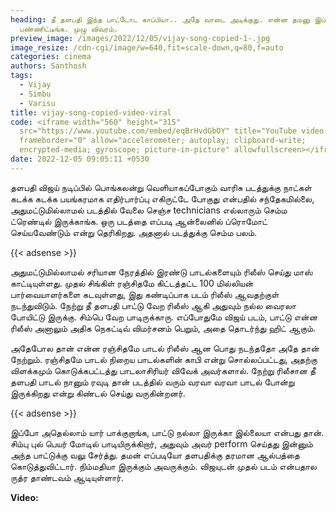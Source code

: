 ```yaml
---
heading: தீ தளபதி இந்த பாட்டோட காப்பியா.. அதே வாடை அடிக்குது. என்ன தமனு இப்படி
  பண்ணிட்டீங்க. முழு விவரம்.
preview_image: /images/2022/12/05/vijay-song-copied-1-.jpg
image_resize: /cdn-cgi/image/w=640,fit=scale-down,q=80,f=auto
categories: cinema
authors: Santhosh
tags:
  - Vijay
  - Simbu
  - Varisu
title: vijay-song-copied-video-viral
code: <iframe width="560" height="315"
  src="https://www.youtube.com/embed/eqBrHvdGbOY" title="YouTube video player"
  frameborder="0" allow="accelerometer; autoplay; clipboard-write;
  encrypted-media; gyroscope; picture-in-picture" allowfullscreen></iframe>
date: 2022-12-05 09:05:11 +0530
---
```

தளபதி விஜய் நடிப்பில் பொங்கலன்று வெளியாகப்போகும் வாரிசு படத்துக்கு நாட்கள் கடக்க கடக்க பயங்கரமாக எதிர்பார்ப்பு எகிருட்டே போகுது என்பதில் சந்தேகமில்லை, அதுமட்டுமில்லாமல் படத்தில் வேலை செஞ்ச technicians எல்லாரும் செம்ம ட்ரெண்டில் இருக்காங்க. ஒரு படத்தை எப்படி ஆன்லைனில் ப்ரொமோட் செய்யவேண்டும் என்று தெரிகிறது. அதனால் படத்துக்கு செம்ம பலம்.

{{< adsense >}}

அதுமட்டுமில்லாமல் சரியான நேரத்தில் இரண்டு பாடல்களையும் ரிலீஸ் செய்து மாஸ் காட்டியுள்ளது. முதல் சிங்கிள் ரஞ்சிதமே கிட்டத்தட்ட 100 மில்லியன் பார்வையாளர்களை கடவுள்ளது, இது கண்டிப்பாக படம் ரிலீஸ் ஆவதற்குள் நடந்துவிடும். நேற்று தீ தளபதி பாட்டு வேற ரிலீஸ் ஆகி அதுவும் நல்ல வைரலா போயிட்டு இருக்கு. சிம்பெ வேற பாடிருக்காரு. எப்போதுமே விஜய் படம், பாட்டு என்ன ரிலீஸ் அனாலும் அதிக நெகட்டிவ் விமர்சனம் பெறும், அதை தொடர்ந்து ஹிட் ஆகும்.

அதேபோல தான் என்ன ரஞ்சிதமே பாடல் ரிலீஸ் ஆன பொது நடந்ததோ அதே தான் நேற்றும். ரஞ்சிதமே பாடல் நிறைய பாடல்களின் காபி என்று சொல்லப்பட்டது, அதற்கு விளக்கமும் கொடுக்கபட்டத்து பாடலாசிரியர் விவேக் அவர்களால். நேற்று ரிலீசான தீ தளபதி பாடல் நானும் ரவுடி தான் படத்தில் வரும் வரவா வரவா பாடல் போன்று இருக்கிறது என்று கிண்டல் செய்து வருகின்றனர்.

{{< adsense >}}

இப்போ அதெல்லாம் யார் பாக்குறாங்க, பாட்டு நல்லா இருக்கா இல்லையா என்பது தான். சிம்பு புல் பெயர் மோடில் பாடியிருக்கிறார், அதுவும் அவர் perform செய்தது இன்னும் அந்த பாட்டுக்கு வலு சேர்த்து. தமன் எப்படியோ தளபதிக்கு தரமான ஆல்பத்தை கொடுத்துவிட்டார். நிம்மதியா இருக்கும் அவருக்கும். விஜயுடன் முதல் படம் என்பதால ருத்ர தாண்டவம் ஆடியுள்ளார்.



**V﻿ideo:**